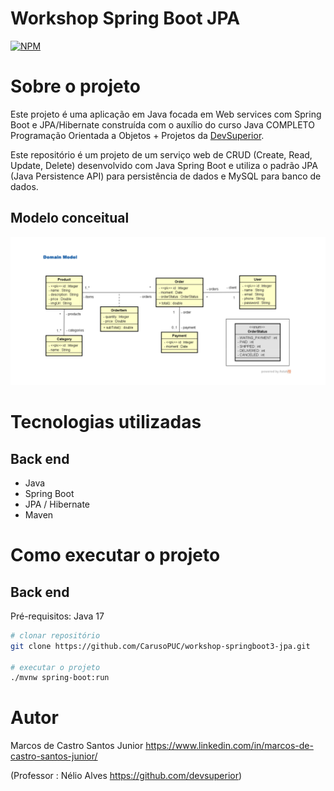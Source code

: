 # Workshop Spring Boot JPA
[![NPM](https://img.shields.io/npm/l/react)](https://github.com/CarusoPUC/worshop-springboot3-jpa/blob/main/LICENSE) 

# Sobre o projeto

Este projeto é uma aplicação em Java focada em Web services com Spring Boot e JPA/Hibernate construída com o auxílio do curso Java COMPLETO Programação Orientada a Objetos + Projetos da [DevSuperior](https://devsuperior.com "Site da DevSuperior").

Este repositório é um projeto de um serviço web de CRUD (Create, Read, Update, Delete) desenvolvido com Java Spring Boot e utiliza o padrão JPA (Java Persistence API) para persistência de dados e MySQL para banco de dados.

## Modelo conceitual
![Modelo Conceitual](https://github.com/CarusoPUC/assets/blob/main/assets/conceitual.png)

# Tecnologias utilizadas
## Back end
- Java
- Spring Boot
- JPA / Hibernate
- Maven

# Como executar o projeto

## Back end
Pré-requisitos: Java 17

```bash
# clonar repositório
git clone https://github.com/CarusoPUC/workshop-springboot3-jpa.git

# executar o projeto
./mvnw spring-boot:run
```

# Autor

Marcos de Castro Santos Junior
https://www.linkedin.com/in/marcos-de-castro-santos-junior/

(Professor : Nélio Alves https://github.com/devsuperior)
